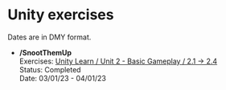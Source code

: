 # Unity exercises

Dates are in DMY format.

- **/SnootThemUp**  
Exercises: [Unity Learn / Unit 2 - Basic Gameplay / 2.1 -> 2.4](https://learn.unity.com/project/unit-2-basic-gameplay)  
Status: Completed  
Date: 03/01/23 - 04/01/23  

